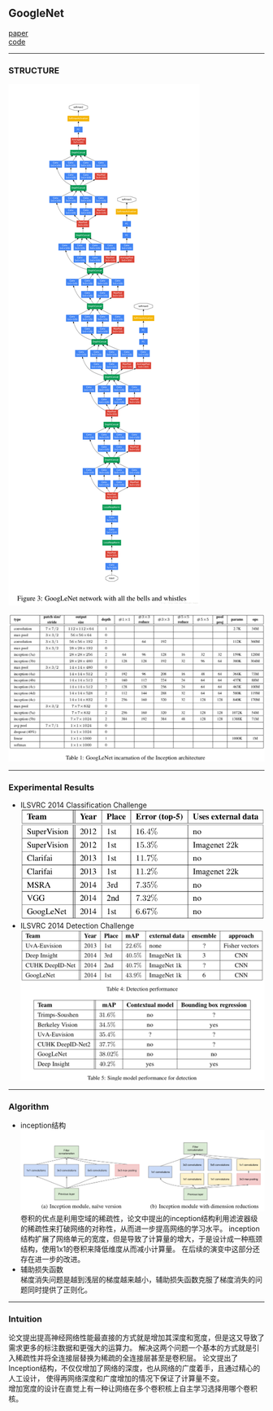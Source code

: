 ## GoogleNet
[paper](https://arxiv.org/pdf/1409.4842.pdf)  
[code](https://github.com/pytorch/vision)  

---
### STRUCTURE
![](src/Structure_0.png)  

![](src/Structure_1.png)

---
### Experimental Results
* ILSVRC 2014 Classification Challenge  
![](src/ER_0.png)  
* ILSVRC 2014 Detection Challenge  
![](src/ER_1.png)

---
### Algorithm  
* inception结构  
![](src/Oth_0.png)  
卷积的优点是利用空域的稀疏性，论文中提出的inception结构利用滤波器级的稀疏性来打破网络的对称性，从而进一步提高网络的学习水平。 
inception结构扩展了网络单元的宽度，但是导致了计算量的增大，于是设计成一种瓶颈结构，使用1x1的卷积来降低维度从而减小计算量。 
在后续的演变中这部分还存在进一步的改进。 
* 辅助损失函数  
梯度消失问题是越到浅层的梯度越来越小，辅助损失函数克服了梯度消失的问题同时提供了正则化。

---
### Intuition  
论文提出提高神经网络性能最直接的方式就是增加其深度和宽度，但是这又导致了需求更多的标注数据和更强大的运算力。
解决这两个问题一个基本的方式就是引入稀疏性并将全连接层替换为稀疏的全连接层甚至是卷积层。
论文提出了Inception结构，不仅仅增加了网络的深度，也从网络的广度着手，且通过精心的人工设计，
使得再网络深度和广度增加的情况下保证了计算量不变。  
增加宽度的设计在直觉上有一种让网络在多个卷积核上自主学习选择用哪个卷积核。
